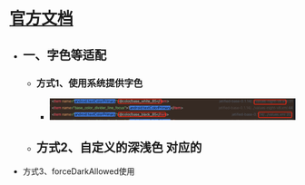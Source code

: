 # [官方文档](https://developer.android.com/guide/topics/ui/look-and-feel/darktheme?hl=zh-cn)
- ## 一、字色等适配
	- ### 方式1、使用系统提供字色
		- ![image.png](../assets/image_1701078450549_0.png)
	- 方式2、自定义的深浅色 对应的
		-
- 方式3、forceDarkAllowed使用